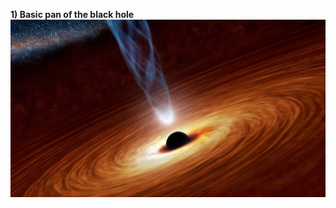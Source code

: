 **1) Basic pan of the black hole**  
![Basic](https://github.com/bartczernicki/StableDiffusion/blob/main/TxtToVid/Black-Hole-With-Jet/Basic/Black-Hole-With-Jet-Basic-Pan.webp)
